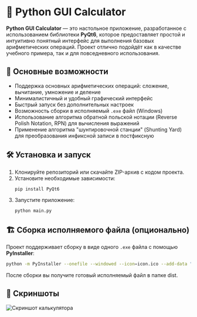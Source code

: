 # 🧮 Python GUI Calculator

**Python GUI Calculator** — это настольное приложение, разработанное с использованием библиотеки **PyQt6**, которое предоставляет простой и интуитивно понятный интерфейс для выполнения базовых арифметических операций. Проект отлично подойдёт как в качестве учебного примера, так и для повседневного использования.

## 🚀 Основные возможности

- Поддержка основных арифметических операций: сложение, вычитание, умножение и деление  
- Минималистичный и удобный графический интерфейс  
- Быстрый запуск без дополнительных настроек  
- Возможность сборки в исполняемый `.exe` файл (Windows)
- Использование алгоритма обратной польской нотации (Reverse Polish Notation, RPN) для вычисления выражений  
- Применение алгоритма "шунтировочной станции" (Shunting Yard) для преобразования инфиксной записи в постфиксную

## 🛠️ Установка и запуск

1. Клонируйте репозиторий или скачайте ZIP-архив с кодом проекта.
2. Установите необходимые зависимости:
    ```bash
    pip install PyQt6
    ```
3. Запустите приложение:
    ```bash
    python main.py
    ```

## 🏗️ Сборка исполняемого файла (опционально)

Проект поддерживает сборку в виде одного `.exe` файла с помощью **PyInstaller**:

```bash
python -m PyInstaller --onefile --windowed --icon=icon.ico --add-data "icon.ico;." main.py
```
После сборки вы получите готовый исполняемый файл в папке dist.

## 📸 Скриншоты

![Скриншот калькулятора](assets/screenshot.png)